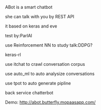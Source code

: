 ABot is a smart chatbot

she can talk with you by REST API

it based on keras and eve

test by:ParlAI

use Reinforcement NN to study talk:DDPG?

keras-rl

use itchat to crawl conversation corpus

use auto_ml to auto analysize conversations

use tpot to auto generate pipline

back service chatterbot

Demo:
http://abot.butterfly.mopaasapp.com/
